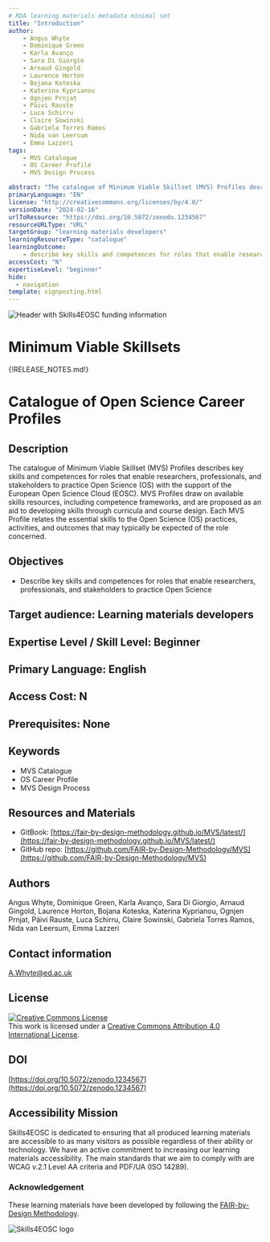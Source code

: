 ```yaml
---
# RDA learning materials metadata minimal set
title: "Introduction"
author: 
    - Angus Whyte
    - Dominique Green
    - Karla Avanço
    - Sara Di Giorgio
    - Arnaud Gingold
    - Laurence Horton
    - Bojana Koteska
    - Katerina Kyprianou
    - Ognjen Prnjat
    - Päivi Rauste
    - Luca Schirru
    - Claire Sowinski
    - Gabriela Torres Ramos
    - Nida van Leersum
    - Emma Lazzeri
tags: 
    - MVS Catalogue
    - OS Career Profile 
    - MVS Design Process

abstract: "The catalogue of Minimum Viable Skillset (MVS) Profiles describes key skills and competences for roles that enable researchers, professionals, and stakeholders to practice Open Science (OS) with the support of the European Open Science Cloud (EOSC). MVS Profiles draw on available skills resources, including competence frameworks, and are proposed as an aid to developing skills through curricula and course design. Each MVS Profile relates the essential skills to the Open Science (OS) practices, activities, and outcomes that may typically be expected of the role concerned."
primaryLanguage: "EN"
license: "http://creativecommons.org/licenses/by/4.0/"
versionDate: "2024-02-16"
urlToResource: "https://doi.org/10.5072/zenodo.1234567"
resourceURLType: "URL"
targetGroup: "learning materials developers"
learningResourceType: "catalogue"
learningOutcome: 
    - describe key skills and competences for roles that enable researchers, professionals, and stakeholders to practice Open Science
accessCost: "N"
expertiseLevel: "beginner"
hide:
  - navigation
template: signposting.html
---
```


![Header with Skills4EOSC funding information](./attachments/header.png)

# Minimum Viable Skillsets

{!RELEASE_NOTES.md!}

# Catalogue of Open Science Career Profiles

## Description

The catalogue of Minimum Viable Skillset (MVS) Profiles describes key skills and competences for roles that enable researchers, professionals, and stakeholders to practice Open Science (OS) with the support of the European Open Science Cloud (EOSC). MVS Profiles draw on available skills resources, including competence frameworks, and are proposed as an aid to developing skills through curricula and course design. Each MVS Profile relates the essential skills to the Open Science (OS) practices, activities, and outcomes that may typically be expected of the role concerned.

## Objectives

- Describe key skills and competences for roles that enable researchers, professionals, and stakeholders to practice Open Science

## Target audience: Learning materials developers

## Expertise Level / Skill Level: Beginner

## Primary Language: English

## Access Cost: N

## Prerequisites: None

## Keywords

- MVS Catalogue
- OS Career Profile 
- MVS Design Process

## Resources and Materials

- GitBook: [https://fair-by-design-methodology.github.io/MVS/latest/](https://fair-by-design-methodology.github.io/MVS/latest/)
- GitHub repo: [https://github.com/FAIR-by-Design-Methodology/MVS](https://github.com/FAIR-by-Design-Methodology/MVS)


## Authors

Angus Whyte, Dominique Green, Karla Avanço, Sara Di Giorgio, Arnaud Gingold, Laurence Horton, Bojana Koteska, Katerina Kyprianou, Ognjen Prnjat, Päivi Rauste, Luca Schirru, Claire Sowinski, Gabriela Torres Ramos, Nida van Leersum, Emma Lazzeri

## Contact information

[A.Whyte@ed.ac.uk](mailto:A.Whyte@ed.ac.uk)

## License

<a rel="license" href="http://creativecommons.org/licenses/by/4.0/"><img alt="Creative Commons License" style="border-width:0" src="https://i.creativecommons.org/l/by/4.0/88x31.png" /></a><br />This work is licensed under a <a rel="license" href="http://creativecommons.org/licenses/by/4.0/">Creative Commons Attribution 4.0 International License</a>.

## DOI

[https://doi.org/10.5072/zenodo.1234567](https://doi.org/10.5072/zenodo.1234567)

## Accessibility Mission

Skills4EOSC is dedicated to ensuring that all produced learning materials are accessible to as many visitors as possible regardless of their ability or technology. We have an active commitment to increasing our learning materials accessibility. The main standards that we aim to comply with are WCAG v.2.1 Level AA criteria and PDF/UA (ISO 14289).

### Acknowledgement

These learning materials have been developed by following the [FAIR-by-Design Methodology](https://doi.org/10.5281/zenodo.7875540).

![Skills4EOSC logo](./attachments/skills4eosc.png)